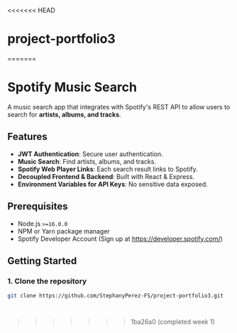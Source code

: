 <<<<<<< HEAD
# project-portfolio3
=======
# Spotify Music Search

A music search app that integrates with Spotify's REST API to allow users to search for **artists, albums, and tracks**.

## Features

- **JWT Authentication**: Secure user authentication.
- **Music Search**: Find artists, albums, and tracks.
- **Spotify Web Player Links**: Each search result links to Spotify.
- **Decoupled Frontend & Backend**: Built with React & Express.
- **Environment Variables for API Keys**: No sensitive data exposed.

## Prerequisites

- Node.js `>=16.0.0`
- NPM or Yarn package manager
- Spotify Developer Account (Sign up at https://developer.spotify.com/)

## Getting Started

### 1. Clone the repository

```sh
git clone https://github.com/StephanyPerez-FS/project-portfolio3.git




```
>>>>>>> 1ba26a0 (completed week 1)

